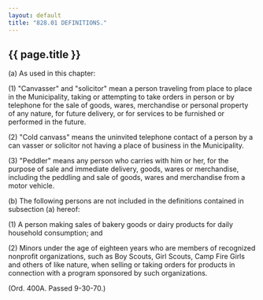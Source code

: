 ```yaml
---
layout: default 
title: "828.01 DEFINITIONS."
---
```


{{ page.title }}
----------------

​(a) As used in this chapter:

​(1) "Canvasser" and "solicitor" mean a person traveling from place to
place in the Municipality, taking or attempting to take orders in person
or by telephone for the sale of goods, wares, merchandise or personal
property of any nature, for future delivery, or for services to be
furnished or performed in the future.

​(2) "Cold canvass" means the uninvited telephone contact of a person by
a can vasser or solicitor not having a place of business in the
Municipality.

​(3) "Peddler" means any person who carries with him or her, for the
purpose of sale and immediate delivery, goods, wares or merchandise,
including the peddling and sale of goods, wares and merchandise from a
motor vehicle.

​(b) The following persons are not included in the definitions contained
in subsection (a) hereof:

​(1) A person making sales of bakery goods or dairy products for daily
household consumption; and

​(2) Minors under the age of eighteen years who are members of
recognized nonprofit organizations, such as Boy Scouts, Girl Scouts,
Camp Fire Girls and others of like nature, when selling or taking orders
for products in connection with a program sponsored by such
organizations.

(Ord. 400A. Passed 9-30-70.)
